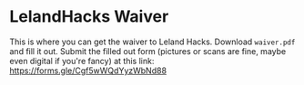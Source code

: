 # LelandHacks Waiver
This is where you can get the waiver to Leland Hacks. Download `waiver.pdf` and fill it out. Submit the filled out form (pictures or scans are fine, maybe even digital if you're fancy) at this link: https://forms.gle/Cgf5wWQdYyzWbNd88
